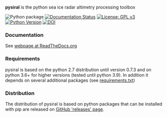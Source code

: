 **pysiral** is the python sea ice radar altimetry processing toolbox

![Python package](https://github.com/shendric/pysiral/workflows/Python%20package/badge.svg)
[![Documentation Status](https://readthedocs.org/projects/pysiral/badge/?version=latest)](https://pysiral.readthedocs.io/en/latest/?badge=latest)
[![License: GPL v3](https://img.shields.io/badge/License-GPLv3-blue.svg)](https://www.gnu.org/licenses/gpl-3.0)
[![Python Version](https://img.shields.io/badge/python-3.7,_3.8,_3.9-blue)](https://www.python.org/downloads/)
[![DOI](https://zenodo.org/badge/144590952.svg)](https://zenodo.org/badge/latestdoi/144590952)

### Documentation

See [webpage at ReadTheDocs.org](https://pysiral.readthedocs.io/en/latest/#) 

### Requirements

pysiral is based on the python 2.7 distribution until version 0.7.3 and on python 3.6+ for higher versions (tested until python 3.9). In addition it depends on several additional packages (see [requirements.txt](requirements.txt))

### Distribution

The distribution of pysiral is based on python packages that can be installed with pip are released on [GitHub 'releases' page](https://github.com/pysiral/pysiral/releases).





